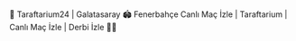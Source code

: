 🎇 Taraftarium24 | Galatasaray 🏟️ Fenerbahçe Canlı Maç İzle | Taraftarium | Canlı Maç İzle | Derbi İzle 🎯🔥
